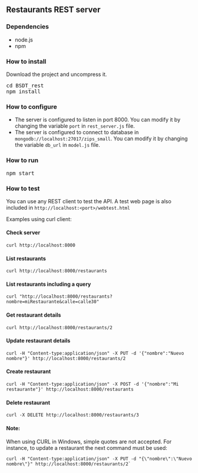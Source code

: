 ## Restaurants REST server

### Dependencies

- node.js
- npm

### How to install

Download the project and uncompress it. 

<pre>
cd BSDT_rest
npm install
</pre>

### How to configure

+ The server is configured to listen in port 8000. You can modify it by changing the variable `port` in `rest_server.js` file.
+ The server is configured to connect to database in `mongodb://localhost:27017/zips_small`. You can modify it by changing the variable `db_url` in `model.js` file.

### How to run

<pre>
npm start
</pre>

### How to test

You can use any REST client to test the API. A test web page is also included in `http://localhost:<port>/webtest.html`

Examples using curl client:

#### Check server
	curl http://localhost:8000

#### List restaurants
	curl http://localhost:8000/restaurants
	
#### List restaurants including a query
	curl "http://localhost:8000/restaurants?nombre=miRestaurante&calle=calle30"

#### Get restaurant details
	curl http://localhost:8000/restaurants/2

#### Update restaurant details
	curl -H "Content-type:application/json" -X PUT -d '{"nombre":"Nuevo nombre"}' http://localhost:8000/restaurants/2

#### Create restaurant
	curl -H "Content-type:application/json" -X POST -d '{"nombre":"Mi restaurante"}' http://localhost:8000/restaurants

#### Delete restaurant
	curl -X DELETE http://localhost:8000/restaurants/3
	
#### Note:
When using CURL in Windows, simple quotes are not accepted. For instance, to update a restaurant the next command must be used: 
	
	curl -H "Content-type:application/json" -X PUT -d "{\"nombre\":\"Nuevo nombre\"}" http://localhost:8000/restaurants/2`

